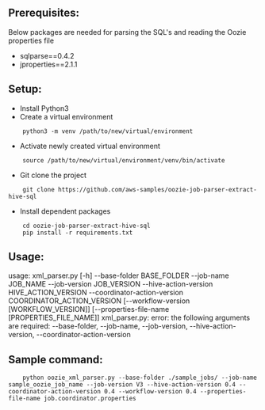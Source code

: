 ## Prerequisites:
Below packages are needed for parsing the SQL's and reading the Oozie properties file

- sqlparse==0.4.2
- jproperties==2.1.1


## Setup:
- Install Python3
- Create a virtual environment 
```shell
	python3 -m venv /path/to/new/virtual/environment
```
- Activate newly created virtual environment
```shell
	source /path/to/new/virtual/environment/venv/bin/activate
```
- Git clone the project
```shell
	git clone https://github.com/aws-samples/oozie-job-parser-extract-hive-sql
```
- Install dependent packages
```shell
	cd oozie-job-parser-extract-hive-sql
	pip install -r requirements.txt
```
## Usage:

usage: xml_parser.py [-h] --base-folder BASE_FOLDER --job-name JOB_NAME
                     --job-version JOB_VERSION --hive-action-version
                     HIVE_ACTION_VERSION --coordinator-action-version
                     COORDINATOR_ACTION_VERSION
                     [--workflow-version [WORKFLOW_VERSION]]
                     [--properties-file-name [PROPERTIES_FILE_NAME]]
xml_parser.py: error: the following arguments are required: --base-folder, --job-name, --job-version, --hive-action-version, --coordinator-action-version


## Sample command:
```shell
	python oozie_xml_parser.py --base-folder ./sample_jobs/ --job-name sample_oozie_job_name --job-version V3 --hive-action-version 0.4 --coordinator-action-version 0.4 --workflow-version 0.4 --properties-file-name job.coordinator.properties
```
